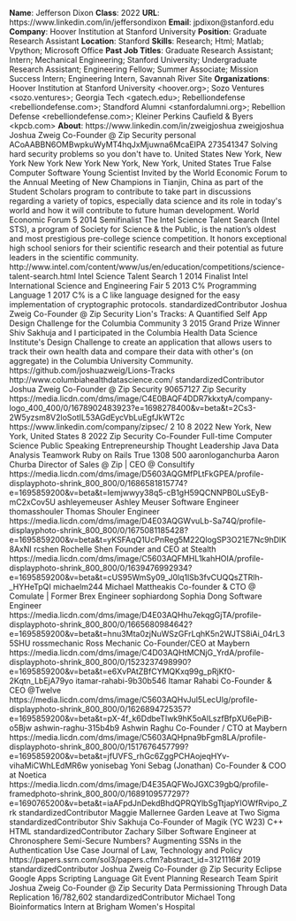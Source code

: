 **Name**: Jefferson Dixon
**Class**: 2022
**URL**: https://www\.linkedin\.com/in/jeffersondixon
**Email**: jpdixon@stanford\.edu
**Company**: Hoover Institution at Stanford University
**Position**: Graduate Research Assistant
**Location**: Stanford
**Skills**: Research; Html; Matlab; Vpython; Microsoft Office
**Past Job Titles**: Graduate Research Assistant; Intern; Mechanical Engineering; Stanford University; Undergraduate Research Assistant; Engineering Fellow; Summer Associate; Mission Success Intern; Engineering Intern, Savannah River Site
**Organizations**: Hoover Institution at Stanford University <hoover\.org>; Sozo Ventures <sozo\.ventures>; Georgia Tech <gatech\.edu>; Rebelliondefense <rebelliondefense\.com>; Standford Alumni <stanfordalumni\.org>; Rebellion Defense <rebelliondefense\.com>; Kleiner Perkins Caufield & Byers <kpcb\.com>
**About**: https://www\.linkedin\.com/in/zweigjoshua zweigjoshua Joshua Zweig Co\-Founder @ Zip Security personal ACoAABBN6OMBwpkuWyMT4hqJxMjuwna6McaEIPA 273541347 Solving hard security problems so you don't have to\. United States New York, New York New York New York New York, New York, United States True False Computer Software Young Scientist Invited by the World Economic Forum to the Annual Meeting of New Champions in Tianjin, China as part of the Student Scholars program to contribute to take part in discussions regarding a variety of topics, especially data science and its role in today's world and how it will contribute to future human development\.  World Economic Forum 5 2014 Semifinalist The Intel Science Talent Search \(Intel STS\), a program of Society for Science & the Public, is the nation’s oldest and most prestigious pre\-college science competition\. It honors exceptional high school seniors for their scientific research and their potential as future leaders in the scientific community\.  http://www\.intel\.com/content/www/us/en/education/competitions/science\-talent\-search\.html Intel Science Talent Search 1 2014 Finalist Intel International Science and Engineering Fair 5 2013 C% Programming Language 1 2017 C% is a C like language designed for the easy implementation of cryptographic protocols\.  standardizedContributor Joshua Zweig Co\-Founder @ Zip Security Lion's Tracks: A Quantified Self App Design Challenge  for the Columbia Community 3 2015 Grand Prize Winner  Shiv Sakhuja and I participated in the Columbia Health Data Science Institute's Design Challenge to create an application that allows users to track their own health data and compare their data with other's \(on aggregate\) in the Columbia University Community\.  https://github\.com/joshuazweig/Lions\-Tracks http://www\.columbiahealthdatascience\.com/ standardizedContributor Joshua Zweig Co\-Founder @ Zip Security 90657127 Zip Security https://media\.licdn\.com/dms/image/C4E0BAQF4DDR7kkxtyA/company\-logo\_400\_400/0/1678902483923?e=1698278400&v=beta&t=2Cs3\-2W5yzsm8V2loSotIL53AGdEycVbLuEgfJkWT2c https://www\.linkedin\.com/company/zipsec/ 2 10 8 2022 New York, New York, United States 8 2022 Zip Security Co\-Founder Full\-time Computer Science Public Speaking Entrepreneurship Thought Leadership Java Data Analysis Teamwork Ruby on Rails True 1308 500 aaronloganchurba Aaron Churba Director of Sales @ Zip | CEO @ Consultify https://media\.licdn\.com/dms/image/D5603AQGMfPLtFkGPEA/profile\-displayphoto\-shrink\_800\_800/0/1686581815774?e=1695859200&v=beta&t=Iemjwwyy38q5\-cB1gH59QCNNPB0LuSEyB\-mC2xCov5U ashleyemeuser Ashley Meuser Software Engineer thomasshouler Thomas Shouler Engineer https://media\.licdn\.com/dms/image/D4E03AQGWvuLb\-Sa74Q/profile\-displayphoto\-shrink\_800\_800/0/1675081185428?e=1695859200&v=beta&t=yKSFAqQ1UcPnReg5M22QlogSP3O21E7Nc9hDlK8AxNI rcshen Rochelle Shen Founder and CEO at Stealth https://media\.licdn\.com/dms/image/C5603AQFMHL1kahHOIA/profile\-displayphoto\-shrink\_800\_800/0/1639476992934?e=1695859200&v=beta&t=cUS95WmSy09\_J0lq1lSb3fvCUQQsZTRlh\-\_HYHeTpQI michaelm244 Michael Mattheakis Co\-founder & CTO @ Comulate | Former Brex Engineer sophiardong Sophia Dong Software Engineer https://media\.licdn\.com/dms/image/D4E03AQHhu7ekqgGjTA/profile\-displayphoto\-shrink\_800\_800/0/1665680984642?e=1695859200&v=beta&t=hnu3Mta0zjNuWSzGFrLqhK5n2WJTS8iAi\_04rL35SHU rossmechanic Ross Mechanic Co\-Founder/CEO at Maybern https://media\.licdn\.com/dms/image/C4D03AQHtMCNjG\_YrdA/profile\-displayphoto\-shrink\_800\_800/0/1523237498990?e=1695859200&v=beta&t=e6XvPAtZBfCYMQKxq99g\_pRjKf0\-2Kqtn\_LbEjA79yo itamar\-rahabi\-9b30b546 Itamar Rahabi Co\-Founder & CEO @Twelve https://media\.licdn\.com/dms/image/C5603AQHvJul5LecUlg/profile\-displayphoto\-shrink\_800\_800/0/1626894725357?e=1695859200&v=beta&t=pX\-4f\_k6DdbeTIwk9hK5oAlLszfBfpXU6ePiB\-o5Bjw ashwin\-raghu\-315b4b9 Ashwin Raghu Co\-Founder / CTO at Maybern https://media\.licdn\.com/dms/image/C5603AQHpna9bFgm8LA/profile\-displayphoto\-shrink\_800\_800/0/1517676457799?e=1695859200&v=beta&t=jfUVFS\_rhGc6ZggPCHAojeqHYv\-vihaMiCWhLEdMR6w yonisebag Yoni Sebag \(Jonathan\) Co\-Founder & COO at Noetica https://media\.licdn\.com/dms/image/D4E35AQFWoJGXC39gbQ/profile\-framedphoto\-shrink\_800\_800/0/1689109577297?e=1690765200&v=beta&t=iaAFpdJnDekdBhdQPRQYlbSgTtjapYIOWfRvipo\_Zrk standardizedContributor Maggie Mallernee Garden Leave at Two Sigma standardizedContributor Shiv Sakhuja Co\-Founder of Magik \(YC W23\) C\+\+ HTML standardizedContributor Zachary Silber Software Engineer at Chronosphere Semi\-Secure Numbers? Augmenting SSNs in the Authentication Use Case Journal of Law, Technology and Policy https://papers\.ssrn\.com/sol3/papers\.cfm?abstract\_id=3121116\# 2019 standardizedContributor Joshua Zweig Co\-Founder @ Zip Security Eclipse Google Apps Scripting Language Git Event Planning Research Team Spirit Joshua Zweig Co\-Founder @ Zip Security Data Permissioning Through Data Replication 16/782,602 standardizedContributor Michael Tong Bioinformatics Intern at Brigham Women's Hospital
